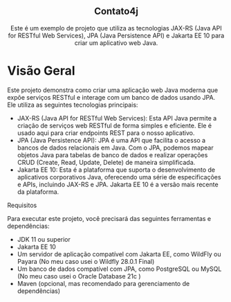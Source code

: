 <h2 align="center">Contato4j</h2>
<p align="center">Este é um exemplo de projeto que utiliza as tecnologias JAX-RS (Java API for RESTful Web Services), JPA (Java Persistence API) e Jakarta EE 10 para criar um aplicativo web Java.</p>
<h1> Visão Geral</h1>
<p>Este projeto demonstra como criar uma aplicação web Java moderna que expõe serviços RESTful e interage com um banco de dados usando JPA. Ele utiliza as seguintes tecnologias principais: <p>
<ul>
 <li>JAX-RS (Java API for RESTful Web Services): Esta API Java permite a criação de serviços web RESTful de forma simples e eficiente. Ele é usado aqui para criar endpoints REST para o nosso aplicativo.</li>
 <li>JPA (Java Persistence API): JPA é uma API que facilita o acesso a bancos de dados relacionais em Java. Com o JPA, podemos mapear objetos Java para tabelas de banco de dados e realizar operações CRUD (Create, Read, Update, Delete) de maneira simplificada.</li>
 <li>Jakarta EE 10: Esta é a plataforma que suporta o desenvolvimento de aplicativos corporativos Java, oferecendo uma série de especificações e APIs, incluindo JAX-RS e JPA. Jakarta EE 10 é a versão mais recente da plataforma.</li>
</ul
<h1> Requisitos </h1>
<p> Para executar este projeto, você precisará das seguintes ferramentas e dependências: </p>
<ul>  
 <li>JDK 11 ou superior</li>
 <li>Jakarta EE 10 </li>
 <li>Um servidor de aplicação compatível com Jakarta EE, como WildFly ou Payara (No meu caso usei o Wildfly 28.0.1 Final) </li>
 <li>Um banco de dados compatível com JPA, como PostgreSQL ou MySQL (No meu caso usei o Oracle Database 21c ) </li>
 <li>Maven (opcional, mas recomendado para gerenciamento de dependências) </li>

</ul>
